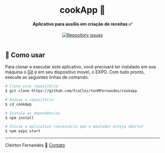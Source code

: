 <h1 align="center">
    cookApp 🧂
</h1>

<h4 align="center">
  Aplicativo para auxilio em criação de receitas ✅
</h4>
<p align="center">
  
  <a href="https://github.com/FcoCleirtonMFernandes/cookapp/issues">
    <img alt="Repository issues" src="https://img.shields.io/github/issues/eugustavo/gobarber-mobile.svg">
  </a>
  
</p>

<img href="https://github.com/FcoCleirtonMFernandes/cookapp/blob/master/assets/images/publico/cookApp.gif" >

## :rocket: Como usar
Para clonar e executar este aplicativo, você precisará ter instalado em sua máquina o [Git](https://git-scm.com) e em seu dispositivo movel, o EXPO. Com tudo pronto, execute as seguintes linhas de comando:

```bash
# Clone esse repositório
$ git clone https://github.com/FcoCleirtonMFernandes/cookapp

# Acesse o repositório
$ cd cookApp

# Instale as dependências
$ npm install

# Inicie o aplicativo (necessário que o emulador esteja aberto)
$ npm expo start
```

---

Cleirton Fernandes :wave: [Contato](https://www.linkedin.com/in/cleirton-fernandes-88581149/)

